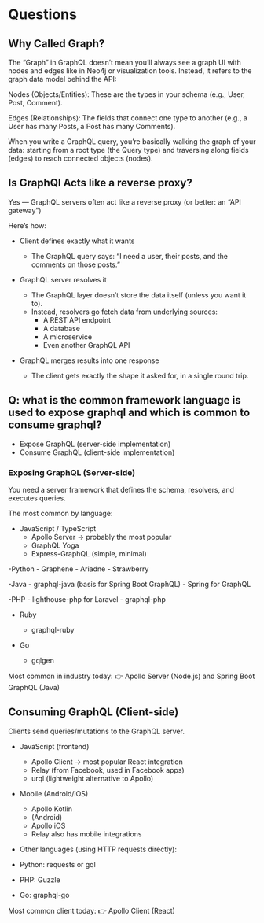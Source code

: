 # Questions


## Why Called Graph?

The “Graph” in GraphQL doesn’t mean you’ll always see a graph UI with nodes and edges like in Neo4j or visualization tools. Instead, it refers to the graph data model behind the API:

Nodes (Objects/Entities): These are the types in your schema (e.g., User, Post, Comment).

Edges (Relationships): The fields that connect one type to another (e.g., a User has many Posts, a Post has many Comments).

When you write a GraphQL query, you’re basically walking the graph of your data: starting from a root type (the Query type) and traversing along fields (edges) to reach connected objects (nodes).


## Is GraphQl Acts like a reverse proxy?

Yes — GraphQL servers often act like a reverse proxy (or better: an “API gateway”)

Here’s how:

- Client defines exactly what it wants
    - The GraphQL query says: “I need a user, their posts, and the comments on those posts.”

- GraphQL server resolves it
    - The GraphQL layer doesn’t store the data itself (unless you want it to).
    - Instead, resolvers go fetch data from underlying sources:
        - A REST API endpoint
        - A database
        - A microservice
        - Even another GraphQL API
- GraphQL merges results into one response
    - The client gets exactly the shape it asked for, in a single round trip.



## Q: what is the common framework language is used to expose graphql and which is common to consume graphql?

- Expose GraphQL (server-side implementation)
- Consume GraphQL (client-side implementation)


### Exposing GraphQL (Server-side)

You need a server framework that defines the schema, resolvers, and executes queries.

The most common by language:

- JavaScript / TypeScript
    - Apollo Server → probably the most popular
    - GraphQL Yoga
    - Express-GraphQL (simple, minimal)

-Python
    - Graphene
    - Ariadne
    - Strawberry

-Java
    - graphql-java (basis for Spring Boot GraphQL)
    - Spring for GraphQL

-PHP
    - lighthouse-php for Laravel
    - graphql-php

- Ruby
    - graphql-ruby

- Go
    - gqlgen

Most common in industry today:
👉 Apollo Server (Node.js) and Spring Boot GraphQL (Java)


## Consuming GraphQL (Client-side)

Clients send queries/mutations to the GraphQL server.

- JavaScript (frontend)
    - Apollo Client → most popular React integration
    - Relay (from Facebook, used in Facebook apps)
    - urql (lightweight alternative to Apollo)

- Mobile (Android/iOS)
    - Apollo Kotlin
    - (Android)
    - Apollo iOS
    - Relay also has mobile integrations

- Other languages (using HTTP requests directly):

- Python: requests or gql

- PHP: Guzzle

- Go: graphql-go

Most common client today:
👉 Apollo Client (React)